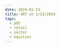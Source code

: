 ```yaml
---
date: 2024-01-23
title: XRT on 1/23/2024
tags: 
  - XRT
  - retail
  - sector
  - equities
---
```

<div class="post">
<snapshot-grid 
    :reports="['2024/01/22/CTA/XRT', '2024/01/23/CTA/XRT', '2024/01/23/MTP/XRT']"
    chart="2024/01/23/Chart/XRT"
/>
<p>

</p>
<p>

</p>
</div>